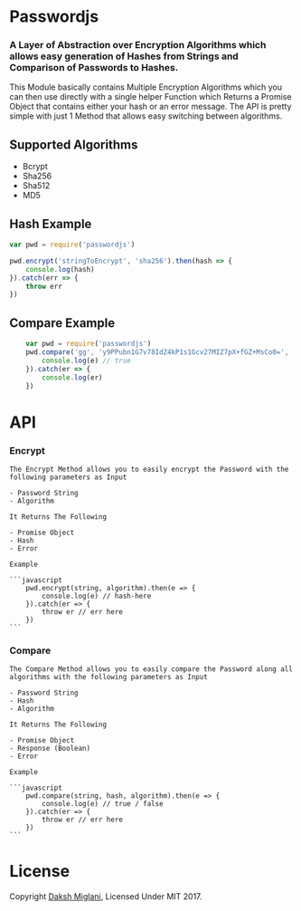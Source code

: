 # Passwordjs

### A Layer of Abstraction over Encryption Algorithms which allows easy generation of Hashes from Strings and Comparison of Passwords to Hashes.

This Module basically contains Multiple Encryption Algorithms which you can then use directly with a single helper Function which Returns a Promise Object that contains either your hash or an error message. The API is pretty simple with just 1 Method that allows easy switching between algorithms.


## Supported Algorithms

- Bcrypt 
- Sha256
- Sha512
- MD5

## Hash Example
```javascript
var pwd = require('passwordjs')

pwd.encrypt('stringToEncrypt', 'sha256').then(hash => {
    console.log(hash)
}).catch(err => {
    throw err
})
```

## Compare Example
```javascript
    var pwd = require('passwordjs')
    pwd.compare('gg', 'y9PPubn1G7v78IdZ4kP1s1Gcv27MIZ7pX+fGZ+MsCo0=', 'sha256').then(e => {
        console.log(e) // true
    }).catch(er => {
        console.log(er)
    })
```

# API

### Encrypt
    The Encrypt Method allows you to easily encrypt the Password with the following parameters as Input

    - Password String
    - Algorithm

    It Returns The Following
    
    - Promise Object
    - Hash
    - Error

    Example 

    ```javascript
        pwd.encrypt(string, algorithm).then(e => {
            console.log(e) // hash-here
        }).catch(er => {
            throw er // err here
        })
    ```

### Compare
    The Compare Method allows you to easily compare the Password along all algorithms with the following parameters as Input

    - Password String
    - Hash
    - Algorithm

    It Returns The Following
    
    - Promise Object
    - Response (Boolean)
    - Error

    Example 
    
    ```javascript
        pwd.compare(string, hash, algorithm).then(e => {
            console.log(e) // true / false
        }).catch(er => {
            throw er // err here
        })
    ```

# License

Copyright [Daksh Miglani](https://dak.sh/), Licensed Under MIT 2017.